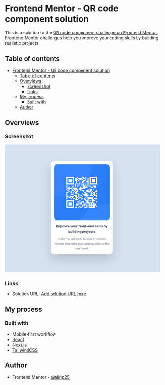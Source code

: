 # Frontend Mentor - QR code component solution

This is a solution to the [QR code component challenge on Frontend Mentor](https://www.frontendmentor.io/challenges/qr-code-component-iux_sIO_H). Frontend Mentor challenges help you improve your coding skills by building realistic projects. 

## Table of contents

- [Frontend Mentor - QR code component solution](#frontend-mentor---qr-code-component-solution)
  - [Table of contents](#table-of-contents)
  - [Overviews](#overviews)
    - [Screenshot](#screenshot)
    - [Links](#links)
  - [My process](#my-process)
    - [Built with](#built-with)
  - [Author](#author)

## Overviews

### Screenshot

![](./screenshot.jpg)

### Links

- Solution URL: [Add solution URL here](https://your-solution-url.com)

## My process

### Built with

- Mobile-first workflow
- [React](https://reactjs.org/)
- [Next.js](https://nextjs.org/)
- [TailwindCSS](https://tailwindcss.com/)

## Author

- Frontend Mentor - [@alinp25](https://www.frontendmentor.io/profile/alinp25)